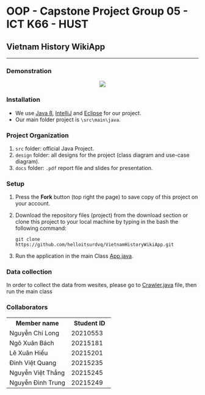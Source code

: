 # OOP - Capstone Project Group 05 - ICT K66 - HUST
## Vietnam History WikiApp
---
### Demonstration

<p align="center">
  <img src="https://github.com/ngobach26/History/blob/main/src/main/resources/img/demo.png" />
</p>

### Installation
- We use [Java 8](https://www.oracle.com/java/technologies/javase/javase8-archive-downloads.html), [IntelliJ](https://vi.wikipedia.org/wiki/IntelliJ_IDEA) and [Eclipse](https://www.eclipse.org/) for our project.
- Our main folder project is `\src\main\java`.

### Project Organization
1. `src` folder: official Java Project.
2. `design` folder: all designs for the project (class diagram and use-case diagram).
3. `docs` folder: `.pdf` report file and slides for presentation.

### Setup
1. Press the **Fork** button (top right the page) to save copy of this project on your account.
2. Download the repository files (project) from the download section or clone this project to your local machine by typing in the bash the following command:

       git clone https://github.com/helloitsurdvq/VietnamHistoryWikiApp.git
3. Run the application in the main Class [App.java](/src/main/java/main/App.java).
### Data collection 
In order to collect the data from wesites, please go to [Crawler.java](/src/main/java/crawler/Crawler.java) file, then run the main class 
### Collaborators
<table>
    <tbody>
        <tr>
            <th align="center">Member name</th>
            <th align="center">Student ID</th>
        </tr>
        <tr>
            <td>Nguyễn Chí Long</td>
            <td align="center"> 20210553&nbsp;&nbsp;&nbsp;</td>
      </td>
        </tr>
        <tr>
            <td>Ngô Xuân Bách</td>
            <td align="center"> 20215181&nbsp;&nbsp;&nbsp;</td>
        </tr>
        <tr>
            <td>Lê Xuân Hiếu</td>
            <td align="center"> 20215201&nbsp;&nbsp;&nbsp;</td>
        </tr>
        <tr>
            <td>Đinh Việt Quang</td>
            <td align="center"> 20215235&nbsp;&nbsp;&nbsp;</td>
        </tr>
        <tr>
            <td>Nguyễn Việt Thắng</td>
            <td align="center"> 20215245&nbsp;&nbsp;&nbsp;</td>
        </tr>
        <tr>
            <td>Nguyễn Đình Trung</td>
            <td align="center"> 20215249&nbsp;&nbsp;&nbsp;</td>
        </tr>
    </tbody>
</table>
